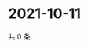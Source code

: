 # 2021-10-11

共 0 条

<!-- BEGIN WEIBO -->
<!-- 最后更新时间 Mon Oct 11 2021 10:34:22 GMT+0800 (China Standard Time) -->

<!-- END WEIBO -->
